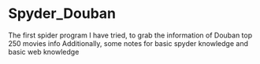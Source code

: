 # Spyder_Douban
The first spider program I have tried, to grab the information of Douban top 250 movies info
Additionally, some notes for basic spyder knowledge and basic web knowledge
